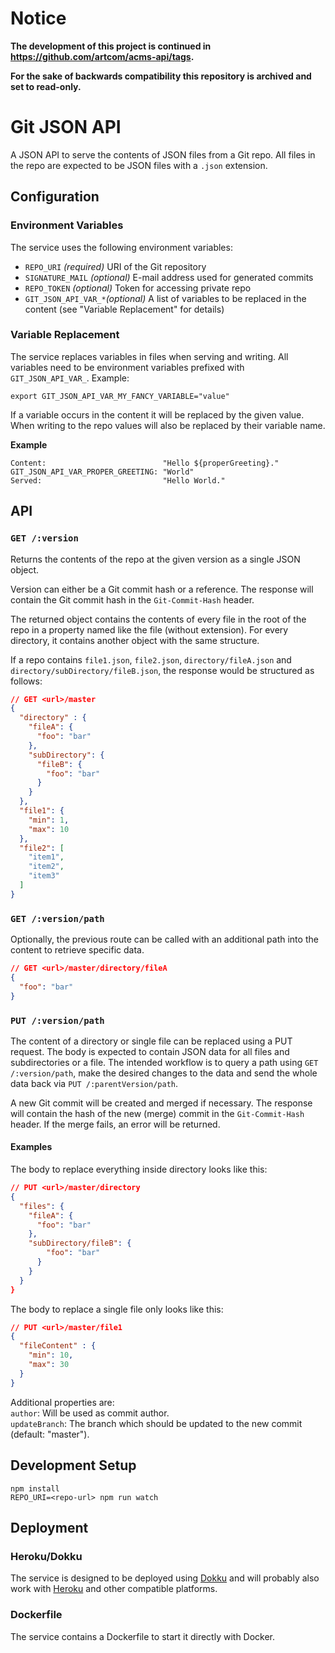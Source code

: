 # Notice

**The development of this project is continued in https://github.com/artcom/acms-api/tags.**

**For the sake of backwards compatibility this repository is archived and set to read-only.**

# Git JSON API

A JSON API to serve the contents of JSON files from a Git repo. All files in the repo are expected to be JSON files with a `.json` extension.

## Configuration

### Environment Variables

The service uses the following environment variables:

* `REPO_URI` _(required)_ URI of the Git repository
* `SIGNATURE_MAIL` _(optional)_ E-mail address used for generated commits
* `REPO_TOKEN` _(optional)_ Token for accessing private repo
* `GIT_JSON_API_VAR_*`_(optional)_ A list of variables to be replaced in the content (see "Variable Replacement" for details)

### Variable Replacement

The service replaces variables in files when serving and writing. All variables need to be environment variables prefixed with `GIT_JSON_API_VAR_`. Example:
```
export GIT_JSON_API_VAR_MY_FANCY_VARIABLE="value"
```

If a variable occurs in the content it will be replaced by the given value. When writing to the repo values will also be replaced by their variable name.

**Example**
```
Content:                          "Hello ${properGreeting}."  
GIT_JSON_API_VAR_PROPER_GREETING: "World"  
Served:                           "Hello World."
````

## API

### `GET /:version`

Returns the contents of the repo at the given version as a single JSON object.

Version can either be a Git commit hash or a reference. The response will contain the Git commit hash in the `Git-Commit-Hash` header.

The returned object contains the contents of every file in the root of the repo in a property named like the file (without extension). For every directory, it contains another object with the same structure.

If a repo contains `file1.json`, `file2.json`, `directory/fileA.json` and `directory/subDirectory/fileB.json`, the response would be structured as follows:

```json
// GET <url>/master
{
  "directory" : {
    "fileA": {
      "foo": "bar"
    },
    "subDirectory": {
      "fileB": {
        "foo": "bar"
      }
    }
  },
  "file1": {
    "min": 1,
    "max": 10
  },
  "file2": [
    "item1",
    "item2",
    "item3"
  ]
}
```

### `GET /:version/path`

Optionally, the previous route can be called with an additional path into the content to retrieve specific data.

```json
// GET <url>/master/directory/fileA
{
  "foo": "bar"
}
```

### `PUT /:version/path`

The content of a directory or single file can be replaced using a PUT request. The body is expected to contain JSON data for all files and subdirectories or a file. The intended workflow is to query a path using `GET /:version/path`, make the desired changes to the data and send the whole data back via `PUT /:parentVersion/path`.

A new Git commit will be created and merged if necessary. The response will contain the hash of the new (merge) commit in the `Git-Commit-Hash` header. If the merge fails, an error will be returned.

#### Examples

The body to replace everything inside directory looks like this:

```json
// PUT <url>/master/directory
{
  "files": {
    "fileA": {
      "foo": "bar"
    },
    "subDirectory/fileB": {
        "foo": "bar"
      }
    }
  }
}
```

The body to replace a single file only looks like this:
```json
// PUT <url>/master/file1
{
  "fileContent" : {
    "min": 10,
    "max": 30
  }
}
```

Additional properties are:  
`author`: Will be used as commit author.  
`updateBranch`: The branch which should be updated to the new commit (default: "master").

## Development Setup

```bahs
npm install
REPO_URI=<repo-url> npm run watch
```

## Deployment

### Heroku/Dokku

The service is designed to be deployed using [Dokku](http://dokku.viewdocs.io/dokku/) and will probably also work with [Heroku](https://www.heroku.com/) and other compatible platforms.

### Dockerfile

The service contains a Dockerfile to start it directly with Docker.